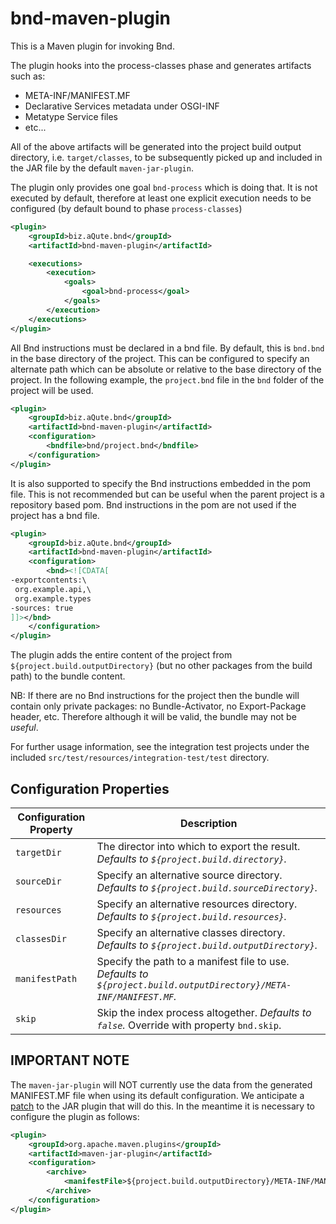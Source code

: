 # bnd-maven-plugin

This is a Maven plugin for invoking Bnd.

The plugin hooks into the process-classes phase and generates artifacts such as:

* META-INF/MANIFEST.MF
* Declarative Services metadata under OSGI-INF
* Metatype Service files
* etc...

All of the above artifacts will be generated into the project build output
directory, i.e. `target/classes`, to be subsequently picked up and included
in the JAR file by the default `maven-jar-plugin`.

The plugin only provides one goal `bnd-process` which is doing that. 
It is not executed by default, therefore at least one explicit execution needs to be configured (by default bound to phase `process-classes`)

```xml
<plugin>
    <groupId>biz.aQute.bnd</groupId>
    <artifactId>bnd-maven-plugin</artifactId>

    <executions>
        <execution>
            <goals>
                <goal>bnd-process</goal>
            </goals>
        </execution>
    </executions>
</plugin>
```

All Bnd instructions must be declared in a bnd file. By default, this is `bnd.bnd`
in the base directory of the project. This can be configured to specify an alternate
path which can be absolute or relative to the base directory of the project.
In the following example, the `project.bnd` file in the `bnd` folder of the project
will be used.

```xml
<plugin>
    <groupId>biz.aQute.bnd</groupId>
    <artifactId>bnd-maven-plugin</artifactId>
    <configuration>
        <bndfile>bnd/project.bnd</bndfile>
    </configuration>
</plugin>
```

It is also supported to specify the Bnd instructions embedded in the pom file. This
is not recommended but can be useful when the parent project is a repository based
pom. Bnd instructions in the pom are not used if the project has a bnd file.

```xml
<plugin>
    <groupId>biz.aQute.bnd</groupId>
    <artifactId>bnd-maven-plugin</artifactId>
    <configuration>
        <bnd><![CDATA[
-exportcontents:\
 org.example.api,\
 org.example.types
-sources: true
]]></bnd>
    </configuration>
</plugin>
```

The plugin adds the entire content of the project from
`${project.build.outputDirectory}` (but no other packages from 
the build path) to the bundle content.

NB: If there are no Bnd instructions for the project then the bundle will contain only private
packages: no Bundle-Activator, no Export-Package header, etc.  Therefore
although it will be valid, the bundle may not be *useful*.

For further usage information, see the integration test projects under the included
`src/test/resources/integration-test/test` directory.

## Configuration Properties

|Configuration Property | Description |
| ---                   | ---         |
|`targetDir`            | The director into which to export the result. _Defaults to `${project.build.directory}`._|
|`sourceDir`            | Specify an alternative source directory. _Defaults to `${project.build.sourceDirectory}`._|
|`resources`            | Specify an alternative resources directory. _Defaults to `${project.build.resources}`._|
|`classesDir`           | Specify an alternative classes directory. _Defaults to `${project.build.outputDirectory}`._|
|`manifestPath`         | Specify the path to a manifest file to use. _Defaults to `${project.build.outputDirectory}/META-INF/MANIFEST.MF`._|
|`skip`                 | Skip the index process altogether. _Defaults to `false`._ Override with property `bnd.skip`.|

## IMPORTANT NOTE

The `maven-jar-plugin` will NOT currently use the data from the generated 
MANIFEST.MF file when using its default configuration. We anticipate a [patch][1] 
to the JAR plugin that will do this.
In the meantime it is necessary to configure the plugin as follows:

```xml
<plugin>
    <groupId>org.apache.maven.plugins</groupId>
    <artifactId>maven-jar-plugin</artifactId>
    <configuration>
        <archive>
            <manifestFile>${project.build.outputDirectory}/META-INF/MANIFEST.MF</manifestFile>
        </archive>
    </configuration>
</plugin>
```

[1]: https://issues.apache.org/jira/browse/MJAR-193
